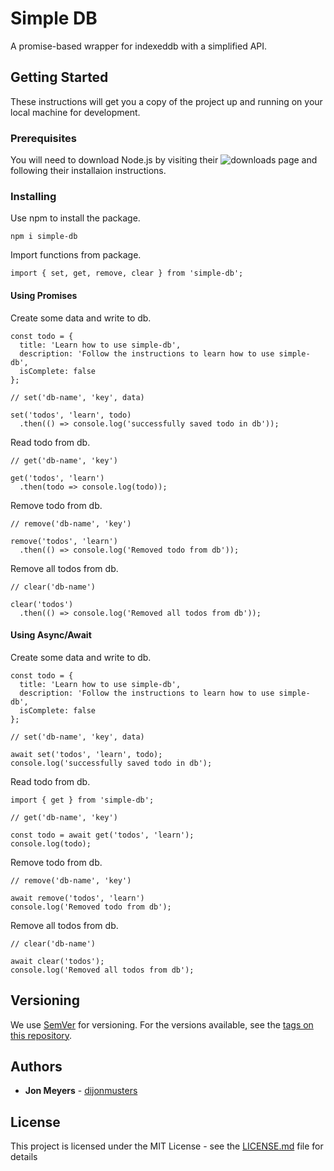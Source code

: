 # Simple DB

A promise-based wrapper for indexeddb with a simplified API.

## Getting Started

These instructions will get you a copy of the project up and running on your local machine for development.

### Prerequisites

You will need to download Node.js by visiting their ![downloads](https://nodejs.org/en/) page and following their installaion instructions.

### Installing

Use npm to install the package.

```
npm i simple-db
```

Import functions from package.

```
import { set, get, remove, clear } from 'simple-db';
```

#### Using Promises

Create some data and write to db.

```
const todo = {
  title: 'Learn how to use simple-db',
  description: 'Follow the instructions to learn how to use simple-db',
  isComplete: false
};

// set('db-name', 'key', data)

set('todos', 'learn', todo)
  .then(() => console.log('successfully saved todo in db'));
```

Read todo from db.

```
// get('db-name', 'key')

get('todos', 'learn')
  .then(todo => console.log(todo));
```

Remove todo from db.

```
// remove('db-name', 'key')

remove('todos', 'learn')
  .then(() => console.log('Removed todo from db'));
```

Remove all todos from db.

```
// clear('db-name')

clear('todos')
  .then(() => console.log('Removed all todos from db'));
```

#### Using Async/Await

Create some data and write to db.

```
const todo = {
  title: 'Learn how to use simple-db',
  description: 'Follow the instructions to learn how to use simple-db',
  isComplete: false
};

// set('db-name', 'key', data)

await set('todos', 'learn', todo);
console.log('successfully saved todo in db');
```

Read todo from db.

```
import { get } from 'simple-db';

// get('db-name', 'key')

const todo = await get('todos', 'learn');
console.log(todo);
```

Remove todo from db.

```
// remove('db-name', 'key')

await remove('todos', 'learn')
console.log('Removed todo from db');
```

Remove all todos from db.

```
// clear('db-name')

await clear('todos');
console.log('Removed all todos from db');
```

## Versioning

We use [SemVer](http://semver.org/) for versioning. For the versions available, see the [tags on this repository](https://github.com/your/project/tags).

## Authors

* **Jon Meyers** - [dijonmusters](https://github.com/dijonmusters)

## License

This project is licensed under the MIT License - see the [LICENSE.md](LICENSE.md) file for details
